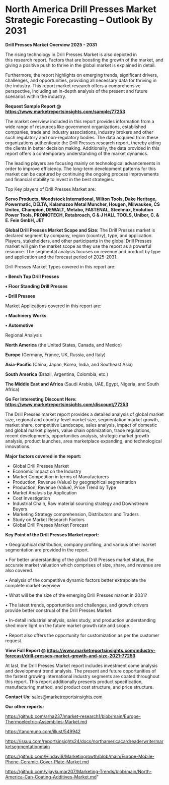 # North America Drill Presses Market Strategic Forecasting – Outlook By 2031

<Strong> Drill Presses Market Overview 2025 - 2031</strong>

The rising technology in Drill Presses Market is also depicted in this research report. Factors that are boosting the growth of the market, and giving a positive push to thrive in the global market is explained in detail.

Furthermore, the report highlights on emerging trends, significant drivers, challenges, and opportunities, providing all necessary data for thriving in the industry. This report market research offers a comprehensive perspective, including an in-depth analysis of the present and future scenarios within the industry.

<strong>Request Sample Report @ <a href=https://www.marketreportsinsights.com/sample/77253>https://www.marketreportsinsights.com/sample/77253</a></strong>

The market overview included in this report provides information from a wide range of resources like government organizations, established companies, trade and industry associations, industry brokers and other such regulatory and non-regulatory bodies. The data acquired from these organizations authenticate the Drill Presses research report, thereby aiding the clients in better decision making. Additionally, the data provided in this report offers a contemporary understanding of the market dynamics.

The leading players are focusing mainly on technological advancements in order to improve efficiency. The long-term development patterns for this market can be captured by continuing the ongoing process improvements and financial stability to invest in the best strategies.

Top Key players of Drill Presses Market are:

<strong>Servo Products, Woodstock International, Wilton Tools, Dake Heritage, Powermatic, DELTA, Kalamazoo Metal Muncher, Hougen, Milwaukee, CS Unitec, Champion, DEWALT, Metabo, FASTENAL, Steelmax, Evolution Power Tools, PROMOTECH, Rotabroach, G & J HALL TOOLS, Unibor, C. & E. Fein GmbH, JET</strong>

<strong><b>Global Drill Presses Market Scope and Size:</b></strong>
The Drill Presses market is declared segment by company, region (country), type, and application. Players, stakeholders, and other participants in the global Drill Presses market will gain the market scope as they use the report as a powerful resource. The segmental analysis focuses on revenue and product by type and application and the forecast period of 2025-2031.

Drill Presses Market Types covered in this report are:

<strong>• Bench Top Drill Presses

• Floor Standing Drill Presses

• Drill Presses</strong>

Market Applications covered in this report are:

<strong>• Machinery Works

• Automotive</strong> 

Regional Analysis

<strong>North America</strong> (the United States, Canada, and Mexico)

<strong>Europe</strong> (Germany, France, UK, Russia, and Italy)

<strong>Asia-Pacific</strong> (China, Japan, Korea, India, and Southeast Asia)

<strong>South America</strong> (Brazil, Argentina, Colombia, etc.)

<strong>The Middle East and Africa</strong> (Saudi Arabia, UAE, Egypt, Nigeria, and South Africa)

<strong>Go For Interesting Discount Here: <a href=https://www.marketreportsinsights.com/discount/77253>https://www.marketreportsinsights.com/discount/77253</a></strong>

The Drill Presses market report provides a detailed analysis of global market size, regional and country-level market size, segmentation market growth, market share, competitive Landscape, sales analysis, impact of domestic and global market players, value chain optimization, trade regulations, recent developments, opportunities analysis, strategic market growth analysis, product launches, area marketplace expanding, and technological innovations.

<strong><b>Major factors covered in the report:</b></strong>
<ul>
  <li>Global Drill Presses Market </li>
  <li>Economic Impact on the Industry</li>
  <li>Market Competition in terms of Manufacturers</li>
  <li>Production, Revenue (Value) by geographical segmentation</li>
  <li>Production, Revenue (Value), Price Trend by Type</li>
  <li>Market Analysis by Application</li>
  <li>Cost Investigation</li>
  <li>Industrial Chain, Raw material sourcing strategy and Downstream Buyers</li>
  <li>Marketing Strategy comprehension, Distributors and Traders</li>
  <li>Study on Market Research Factors</li>
  <li>Global Drill Presses Market Forecast</li>
</ul>

<strong><b>Key Point of the Drill Presses Market report:</b></strong>

• Geographical distribution, company profiling, and various other market segmentation are provided in the report.

• For better understanding of the global Drill Presses market status, the accurate market valuation which comprises of size, share, and revenue are also covered.

• Analysis of the competitive dynamic factors better extrapolate the complete market overview

• What will be the size of the emerging Drill Presses market in 2031?

• The latest trends, opportunities and challenges, and growth drivers provide better construal of the Drill Presses Market.

• In-detail industrial analysis, sales study, and production understanding shed more light on the future market growth rate and scope.

• Report also offers the opportunity for customization as per the customer request.

<strong><b>View Full Report @ <a href=https://www.marketreportsinsights.com/industry-forecast/drill-presses-market-growth-and-size-2021-77253>https://www.marketreportsinsights.com/industry-forecast/drill-presses-market-growth-and-size-2021-77253</a></b></strong>


At last, the Drill Presses Market report includes investment come analysis and development trend analysis. The present and future opportunities of the fastest growing international industry segments are coated throughout this report. This report additionally presents product specification, manufacturing method, and product cost structure, and price structure.

<strong>Contact Us:</strong>
sales@marketreportsinsights.com

<strong>Our other reports:</strong>

<a href=https://github.com/arha237/market-research1/blob/main/Europe-Thermoelectric-Assemblies-Market.md>https://github.com/arha237/market-research1/blob/main/Europe-Thermoelectric-Assemblies-Market.md</a>

<a href=https://tanomuno.com/illust/549942>https://tanomuno.com/illust/549942</a>

<a href=https://issuu.com/reportsinsights24/docs/northamericacardreaderwritermarketsegmentationmain>https://issuu.com/reportsinsights24/docs/northamericacardreaderwritermarketsegmentationmain</a>

<a href=https://github.com/Hindavi8/Marketingrowth/blob/main/Europe-Mobile-Phone-Ceramic-Cover-Plate-Market.md>https://github.com/Hindavi8/Marketingrowth/blob/main/Europe-Mobile-Phone-Ceramic-Cover-Plate-Market.md</a>

<a href=https://github.com/vijaykumar207/Marketing-Trends/blob/main/North-America-Can-Coating-Additives-Market.md>https://github.com/vijaykumar207/Marketing-Trends/blob/main/North-America-Can-Coating-Additives-Market.md</a>"
